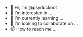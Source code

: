 - 👋 Hi, I’m @psyduckoot
- 👀 I’m interested in ...
- 🌱 I’m currently learning ...
- 💞️ I’m looking to collaborate on ...
- 📫 How to reach me ...

<!---
psyduckoot/psyduckoot is a ✨ special ✨ repository because its `README.md` (this file) appears on your GitHub profile.
You can click the Preview link to take a look at your changes.
--->

